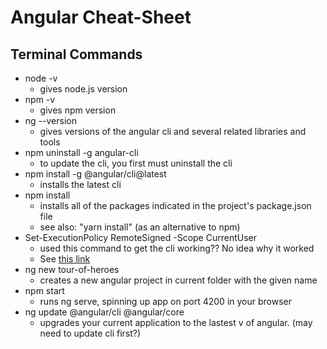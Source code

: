 # Angular Cheat-Sheet

## Terminal Commands

- node -v 
  - gives node.js version
- npm -v
  - gives npm version
- ng --version
  - gives versions of the angular cli and several related libraries and tools
- npm uninstall -g angular-cli
  - to update the cli, you first must uninstall the cli
- npm install -g @angular/cli@latest
  - installs the latest cli
- npm install
  - installs all of the packages indicated in the project's package.json file
  - see also: "yarn install" (as an alternative to npm)
- Set-ExecutionPolicy RemoteSigned -Scope CurrentUser
  - used this command to get the cli working?? No idea why it worked
  - See [this link](http://www.techtutorhub.com/article/Getting-ng-File-AppData-Roaming-npm-ng-ps1-cannot-be-loaded-The-file-npm-ng-ps1-is-not-digitally-signed-Angular-Error-when-running-commands/62)
- ng new tour-of-heroes
  - creates a new angular project in current folder with the given name
- npm start
  - runs ng serve, spinning up app on port 4200 in your browser
- ng update @angular/cli @angular/core
  - upgrades your current application to the lastest v of angular. (may need to update cli first?)